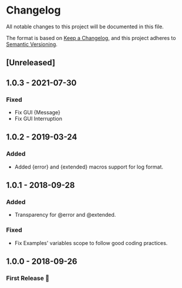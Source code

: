# Changelog
All notable changes to this project will be documented in this file.

The format is based on [Keep a Changelog](https://keepachangelog.com/en/1.0.0/),
and this project adheres to [Semantic Versioning](https://semver.org/spec/v2.0.0.html).

## [Unreleased]


## 1.0.3 - 2021-07-30
### Fixed
- Fix GUI {Message}
- Fix GUI Interruption


## 1.0.2 - 2019-03-24
### Added
- Added {error} and {extended} macros support for log format.


## 1.0.1 - 2018-09-28
### Added
- Transparency for @error and @extended.

### Fixed
- Fix Examples' variables scope to follow good coding practices.


## 1.0.0 - 2018-09-26
### First Release :tada:
